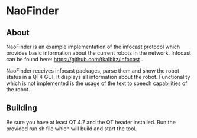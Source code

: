 # NaoFinder

## About

NaoFinder is an example implementation of the infocast protocol which provides
basic information about the current robots in the network.  Infocast can be
found here: https://github.com/tkalbitz/infocast .  

NaoFinder receives infocast packages, parse them and show the robot status in a 
QT4 GUI. It displays all information about the robot. Functionality which is not 
implemented is the usage of the text to speech capabilities of the robot.

## Building

Be sure you have at least QT 4.7 and the QT header installed. Run the provided
run.sh file which will build and start the tool.

